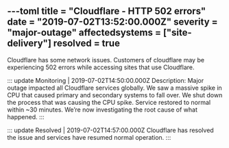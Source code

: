 ---toml
title = "Cloudflare - HTTP 502 errors"
date = "2019-07-02T13:52:00.000Z"
severity = "major-outage"
affectedsystems = ["site-delivery"]
resolved = true
---
Cloudflare has some network issues. Customers of cloudflare may be experiencing 502 errors while accessing sites that use Cloudflare.

<!-- Definition of the Incident Updates -->

::: update Monitoring | 2019-07-02T14:50:00.000Z
Description:
Major outage impacted all Cloudflare services globally. We saw a massive spike in CPU that caused primary and secondary systems to fall over. We shut down the process that was causing the CPU spike. Service restored to normal within ~30 minutes. We’re now investigating the root cause of what happened.
:::

::: update Resolved | 2019-07-02T14:57:00.000Z
Cloudflare has resolved the issue and services have resumed normal operation.
:::

<!--- language code: en -->
